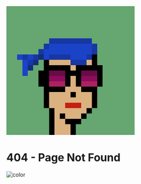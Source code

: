 <!-- 404.md -->

![logo](_media/droxey.png)

# 404 - Page Not Found

<!-- background color -->

![color](#f0f0f0)
